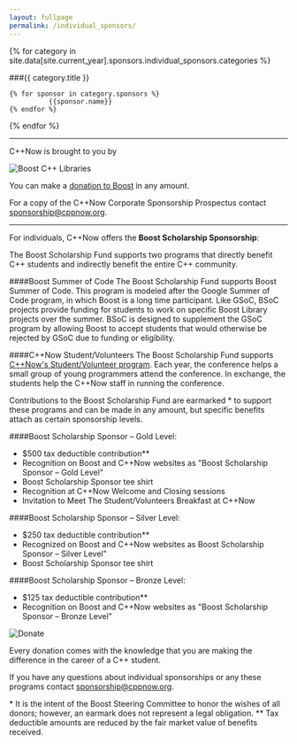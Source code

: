 ```yaml
---
layout: fullpage
permalink: /individual_sponsors/
---
```


{% for category in site.data[site.current_year].sponsors.individual_sponsors.categories %}

###{{ category.title }}
    
    {% for sponsor in category.sponsors %}
              {{sponsor.name}}
    {% endfor %}

{% endfor %}
    

***

C++Now is brought to you by

![Boost C++ Libraries]({{site.baseurl}}/images/boost.png)


You can make a [donation to Boost](http://www.boost.org/donate/) in any amount.


For a copy of the C++Now Corporate Sponsorship Prospectus contact [sponsorship@cppnow.org](mailto:sponsorship@cppnow.org?Subject=C++Now%20Sponsorship).

***

For individuals, C++Now offers the **Boost Scholarship Sponsorship**:


The Boost Scholarship Fund supports two programs that directly benefit C++ students and indirectly benefit the entire C++ community.

####Boost Summer of Code
The Boost Scholarship Fund supports Boost Summer of Code. This program is modeled after the Google Summer of Code program, in which Boost is a long time participant. Like GSoC, BSoC projects provide funding for students to work on specific Boost Library projects over the summer. BSoC is designed to supplement the GSoC program by allowing Boost to accept students that would otherwise be rejected by GSoC due to funding or eligibility.

####C++Now Student/Volunteers
The Boost Scholarship Fund supports [C++Now's Student/Volunteer program]({{site.baseurl}}/student_volunteer_program/). Each year, the conference helps a small group of young programmers attend the conference. In exchange, the students help the C++Now staff in running the conference.

Contributions to the Boost Scholarship Fund are earmarked \* to support these programs and can be made in any amount, but specific benefits attach as certain sponsorship levels.

####Boost Scholarship Sponsor – Gold Level:
* $500 tax deductible contribution**
* Recognition on Boost and C++Now websites as "Boost Scholarship Sponsor – Gold Level"
* Boost Scholarship Sponsor tee shirt 
* Recognition at C++Now Welcome and Closing sessions 
* Invitation to Meet The Student/Volunteers Breakfast at C++Now

####Boost Scholarship Sponsor – Silver Level:
* $250 tax deductible contribution**
* Recognized on Boost and C++Now websites as Boost Scholarship Sponsor – Silver Level" 
* Boost Scholarship Sponsor tee shirt

####Boost Scholarship Sponsor – Bronze Level:
* $125 tax deductible contribution**
* Recognition on Boost and C++Now websites as "Boost Scholarship Sponsor – Bronze Level"

![Donate](https://www.paypalobjects.com/en_US/i/btn/btn_donateCC_LG.gif)

Every donation comes with the knowledge that you are making the difference in the career of a C++ student.

If you have any questions about individual sponsorships or any these programs contact [sponsorship@cppnow.org](mailto:sponsorship@cppnow.org?Subject=C++Now%20Sponsorship).

\* It is the intent of the Boost Steering Committee to honor the wishes of all donors; however, an earmark does not represent a legal obligation.
\** Tax deductible amounts are reduced by the fair market value of benefits received.
